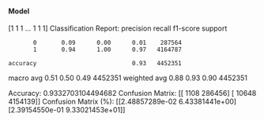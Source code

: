 #### Model
[1 1 1 ... 1 1 1]
Classification Report:
              precision    recall  f1-score   support

           0       0.09      0.00      0.01    287564
           1       0.94      1.00      0.97   4164787

    accuracy                           0.93   4452351
   macro avg       0.51      0.50      0.49   4452351
weighted avg       0.88      0.93      0.90   4452351

Accuracy: 0.9332703104494682
Confusion Matrix:
[[   1108  286456]
 [  10648 4154139]]
Confusion Matrix (%):
[[2.48857289e-02 6.43381441e+00]
 [2.39154550e-01 9.33021453e+01]]
